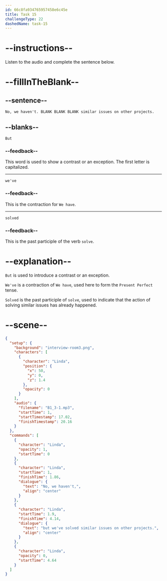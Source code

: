 ```yaml
---
id: 66c8fa934765957458e6c45e
title: Task 15
challengeType: 22
dashedName: task-15
---
```

<!-- (Audio) Linda: No, we haven't. But we've solved similar issues on other projects. -->

# --instructions--

Listen to the audio and complete the sentence below.

# --fillInTheBlank--

## --sentence--

`No, we haven't. BLANK BLANK BLANK similar issues on other projects.`

## --blanks--

`But`

### --feedback--

This word is used to show a contrast or an exception. The first letter is capitalized.

---

`we've`

### --feedback--

This is the contraction for `We have`.

---

`solved`

### --feedback--

This is the past participle of the verb `solve`.

# --explanation--

`But` is used to introduce a contrast or an exception.

`We've` is a contraction of `We have`, used here to form the `Present Perfect` tense.

`Solved` is the past participle of `solve`, used to indicate that the action of solving similar issues has already happened.

# --scene--

```json
{
  "setup": {
    "background": "interview-room3.png",
    "characters": [
      {
        "character": "Linda",
        "position": {
          "x": 50,
          "y": 0,
          "z": 1.4
        },
        "opacity": 0
      }
    ],
    "audio": {
      "filename": "B1_3-1.mp3",
      "startTime": 1,
      "startTimestamp": 17.02,
      "finishTimestamp": 20.16
    }
  },
  "commands": [
    {
      "character": "Linda",
      "opacity": 1,
      "startTime": 0
    },
    {
      "character": "Linda",
      "startTime": 1,
      "finishTime": 1.86,
      "dialogue": {
        "text": "No, we haven't,",
        "align": "center"
      }
    },
    {
      "character": "Linda",
      "startTime": 1.9,
      "finishTime": 4.14,
      "dialogue": {
        "text": "but we've solved similar issues on other projects.",
        "align": "center"
      }
    },
    {
      "character": "Linda",
      "opacity": 0,
      "startTime": 4.64
    }
  ]
}
```
